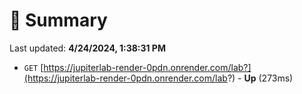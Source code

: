 # 📖 Summary
Last updated: **4/24/2024, 1:38:31 PM**

- `GET` [https://jupiterlab-render-0pdn.onrender.com/lab?](https://jupiterlab-render-0pdn.onrender.com/lab?) - **Up** (273ms)
